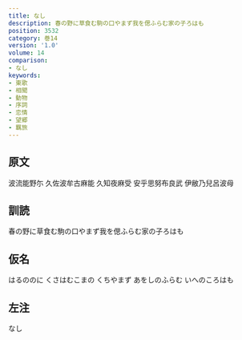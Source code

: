 ```yaml
---
title: なし
description: 春の野に草食む駒の口やまず我を偲ふらむ家の子ろはも
position: 3532
category: 巻14
version: '1.0'
volume: 14
comparison:
- なし
keywords:
- 東歌
- 相聞
- 動物
- 序詞
- 恋情
- 望郷
- 羈旅
---
```


## 原文

波流能野尓 久佐波牟古麻能 久知夜麻受 安乎思努布良武 伊敝乃兒呂波母

## 訓読

春の野に草食む駒の口やまず我を偲ふらむ家の子ろはも

## 仮名

はるののに くさはむこまの くちやまず あをしのふらむ いへのころはも

## 左注

なし
